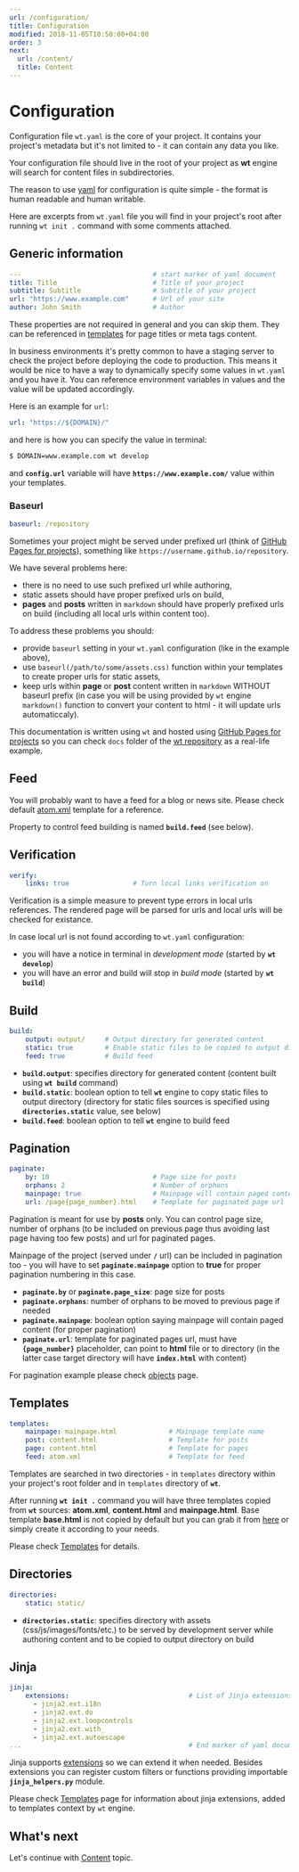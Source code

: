 ```yaml
---
url: /configuration/
title: Configuration
modified: 2018-11-05T10:50:00+04:00
order: 3
next:
  url: /content/
  title: Content
---
```


# Configuration

Configuration file `wt.yaml` is the core of your project. It contains your
project's metadata but it's not limited to - it can contain any data you like.

Your configuration file should live in the root of your project as **wt**
engine will search for content files in subdirectories.

The reason to use [yaml][yaml] for configuration is quite simple - the format
is human readable and human writable.

Here are excerpts from `wt.yaml` file you will find in your project's root
after running `wt init .` command with some comments attached.


## Generic information

```yaml
---                                 # start marker of yaml document
title: Title                        # Title of your project
subtitle: Subtitle                  # Subtitle of your project
url: "https://www.example.com"      # Url of your site
author: John Smith                  # Author

```

These properties are not required in general and you can skip them. They can be
referenced in [templates][wt-templates] for page titles or meta tags content.

In business environments it's pretty common to have a staging server to check
the project before deploying the code to production.
This means it would be nice to have a way to dynamically specify some values
in `wt.yaml` and you have it. You can reference environment variables in values
and the value will be updated accordingly.

Here is an example for `url`:

```yaml
url: "https://${DOMAIN}/"
```

and here is how you can specify the value in terminal:

```bash
$ DOMAIN=www.example.com wt develop
```

and **`config.url`** variable will have **`https://www.example.com/`**
value within your templates.


### Baseurl

```yaml
baseurl: /repository
```

Sometimes your project might be served under prefixed url (think of
[GitHub Pages for projects][ghp-for-projects]), something like
`https://username.github.io/repository`.

We have several problems here:

- there is no need to use such prefixed url while authoring,
- static assets should have proper prefixed urls on build,
- **pages** and **posts** written in `markdown` should have properly prefixed
    urls on build (including all local urls within content too).

To address these problems you should:

- provide `baseurl` setting in your `wt.yaml` configuration (like in the
    example above),
- use `baseurl(/path/to/some/assets.css)` function within your templates to
    create proper urls for static assets,
- keep urls within **page** or **post** content written in `markdown` WITHOUT
    baseurl prefix (in case you will be using provided by `wt` engine
    `markdown()` function to convert your content to html - it will update urls
    automaticcaly).

This documentation is written using `wt` and hosted using [GitHub Pages for
projects][ghp-for-projects] so you can check `docs` folder of the [wt
repository][wt] as a real-life example.


## Feed

You will probably want to have a feed for a blog or news site.
Please check default [atom.xml][atom-xml] template for a reference.

Property to control feed building is named **`build.feed`** (see below).


## Verification

```yaml
verify:
    links: true                # Turn local links verification on
```

Verification is a simple measure to prevent type errors in local urls
references. The rendered page will be parsed for urls and local urls will be
checked for existance.

In case local url is not found according to `wt.yaml` configuration:

- you will have a notice in terminal in *development mode*
  (started by **`wt develop`**)
- you will have an error and build will stop in *build mode*
  (started by **`wt build`**)


## Build

```yaml
build:
    output: output/     # Output directory for generated content
    static: true        # Enable static files to be copied to output directory
    feed: true          # Build feed
```

- **`build.output`**: specifies directory for generated content (content
  built using **`wt build`** command)
- **`build.static`**: boolean option to tell **`wt`** engine to copy
  static files to output directory
  (directory for static files sources is specified using
  **`directories.static`** value, see below)
- **`build.feed`**: boolean option to tell **`wt`** engine to build feed


## Pagination

```yaml
paginate:
    by: 10                          # Page size for posts
    orphans: 2                      # Number of orphans
    mainpage: true                  # Mainpage will contain paged content
    url: /page{page_number}.html    # Template for paginated page url
```

Pagination is meant for use by **posts** only. You can control page size,
number of orphans (to be included on previous page thus avoiding last page
having too few posts) and url for paginated pages.

Mainpage of the project (served under **`/`** url) can be included in
pagination too - you will have to set **`paginate.mainpage`** option to
**true** for proper pagination numbering in this case.

- **`paginate.by`** or **`paginate.page_size`**: page size for posts
- **`paginate.orphans`**: number of orphans to be moved to previous page if
  needed
- **`paginate.mainpage`**: boolean option saying mainpage will contain paged
  content (for proper pagination)
- **`paginate.url`**: template for paginated pages url, must have
  **`{page_number}`** placeholder, can point to **html** file or to directory
  (in the latter case target directory will have **`index.html`** with content)

For pagination example please check [objects][wt-objects] page.


## Templates

```yaml
templates:
    mainpage: mainpage.html             # Mainpage template name
    post: content.html                  # Template for posts
    page: content.html                  # Template for pages
    feed: atom.xml                      # Template for feed
```

Templates are searched in two directories - in `templates` directory within
your project's root folder and in `templates` directory of **`wt`**.

After running **`wt init .`** command you will have three templates copied from
**`wt`** sources: **atom.xml**, **content.html** and **mainpage.html**.
Base template **base.html** is not copied by default but you can grab it from
[here][base.html] or simply create it according to your needs.

Please check [Templates][wt-templates] for details.


## Directories

```yaml
directories:
    static: static/
```

- **`directories.static`**: specifies directory with assets
  (css/js/images/fonts/etc.) to be served by development server while authoring
  content and to be copied to output directory on build


## Jinja

```yaml
jinja:
    extensions:                              # List of Jinja extensions
      - jinja2.ext.i18n
      - jinja2.ext.do
      - jinja2.ext.loopcontrols
      - jinja2.ext.with_
      - jinja2.ext.autoescape
...                                          # End marker of yaml document
```

Jinja supports [extensions][jinja-extensions] so we can extend it when needed.
Besides extensions you can register custom filters or functions providing
importable **`jinja_helpers.py`** module.

Please check [Templates][wt-templates] page for information about jinja
extensions, added to templates context by `wt` engine.


## What's next


Let's continue with [Content][wt-content] topic.


[wt]: https://github.com/ysegorov/wt
[yaml]: http://yaml.org
[atom-xml]: https://github.com/ysegorov/wt/blob/master/wt/templates/atom.xml
[wt-templates]: /templates/
[wt-content]: /content/
[wt-objects]: /objects/
[base.html]: https://github.com/ysegorov/wt/blob/master/wt/templates/base.html
[jinja-extensions]: http://jinja.pocoo.org/docs/2.9/extensions/
[ghp-for-projects]: https://help.github.com/articles/user-organization-and-project-pages/#building-project-pages-sites
